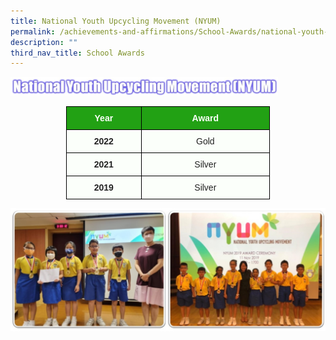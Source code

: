 ```yaml
---
title: National Youth Upcycling Movement (NYUM)
permalink: /achievements-and-affirmations/School-Awards/national-youth-upcycling-movement/
description: ""
third_nav_title: School Awards
---
```

<img src="/images/nyum.jpeg" 
     style="width:85%">


<style type="text/css">
.tg  {border-collapse:collapse;border-spacing:0;margin:0px auto;}
.tg td{border-color:black;border-style:solid;border-width:1px;font-family:Arial, sans-serif;font-size:14px;
  overflow:hidden;padding:10px 5px;word-break:normal;}
.tg th{border-color:black;border-style:solid;border-width:1px;font-family:Arial, sans-serif;font-size:14px;
  font-weight:normal;overflow:hidden;padding:10px 5px;word-break:normal;}
.tg .tg-xn89{background-color:#22A114;color:#FBFFFA;font-weight:bold;text-align:center;vertical-align:middle}
.tg .tg-5teg{background-color:#FBFFFA;color:#222;font-weight:bold;text-align:center;vertical-align:top}
.tg .tg-s6uv{background-color:#FBFFFA;color:#222;text-align:center;vertical-align:middle}
</style>
<table class="tg" style="undefined;table-layout: fixed; width: 326px">
<colgroup>
<col style="width: 120px">
<col style="width: 206px">
</colgroup>
<tbody>
  <tr>
    <td class="tg-xn89"><span style="color:#FBFFFA;background-color:#22A114">Year</span></td>
    <td class="tg-xn89"><span style="color:#FBFFFA;background-color:#22A114">Award</span></td>
  </tr>
  <tr>
    <td class="tg-5teg">2022</td>
    <td class="tg-s6uv"><span style="color:#222;background-color:#FBFFFA">Gold</span></td>
  </tr>
  <tr>
    <td class="tg-5teg">2021</td>
    <td class="tg-s6uv"><span style="color:#222;background-color:#FBFFFA">Silver</span></td>
  </tr>
  <tr>
    <td class="tg-5teg">2019</td>
    <td class="tg-s6uv"><span style="color:#222;background-color:#FBFFFA"> Silver</span></td>
  </tr>
</tbody>
</table>


![](/images/Competition%20and%20school%20awards.jpeg)